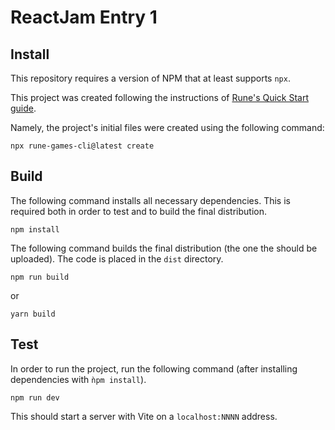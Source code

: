 # ReactJam Entry 1

## Install

This repository requires a version of NPM that at least supports `npx`.

This project was created following the instructions of [Rune's Quick Start guide](https://developers.rune.ai/docs/quick-start/#install).

Namely, the project's initial files were created using the following command:

```
npx rune-games-cli@latest create
```

## Build

The following command installs all necessary dependencies. This is required both in order to test and to build the final distribution.

```
npm install
```

The following command builds the final distribution (the one the should be uploaded). The code is placed in the `dist` directory.

```
npm run build
```

or 

```
yarn build
```

## Test

In order to run the project, run the following command (after installing dependencies with `ǹpm install`).

```
npm run dev
```

This should start a server with Vite on a `localhost:NNNN` address.
